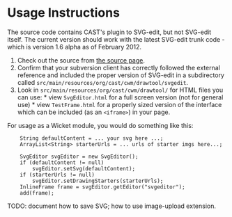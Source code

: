 # Usage Instructions #

The source code contains CAST's plugin to SVG-edit, but not SVG-edit itself.  The current version should work with the latest SVG-edit trunk code - which is version 1.6 alpha as of February 2012.

  1. Check out the source from [the source page](http://code.google.com/p/cwm-drawtool/source/checkout).
  1. Confirm that your subversion client has correctly followed the external reference and included the proper version of SVG-edit in a subdirectory called `src/main/resources/org/cast/cwm/drawtool/svgedit`.
  1. Look in `src/main/resources/org/cast/cwm/drawtool/` for HTML files you can use:
    * view `SvgEditor.html` for a full screen version (not for general use)
    * view `TestFrame.html` for a properly sized version of the interface which can be included (as an `<iframe>`) in your page.


For usage as a Wicket module, you would do something like this:

```
    String defaultContent = ... your svg here ...;
    ArrayList<String> starterUrls = ... urls of starter imgs here...;

    SvgEditor svgEditor = new SvgEditor();
    if (defaultContent != null)
        svgEditor.setSvg(defaultContent);
    if (starterUrls != null)
        svgEditor.setDrawingStarters(starterUrls);
    InlineFrame frame = svgEditor.getEditor("svgeditor");
    add(frame);
```

TODO: document how to save SVG; how to use image-upload extension.